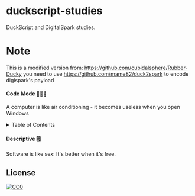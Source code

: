 # duckscript-studies
DuckScript and DigitalSpark studies.

# Note
This is a modified version from: https://github.com/cubidalsphere/Rubber-Ducky
you need to use https://github.com/mame82/duck2spark to encode digispark's payload

#### Code Mode 👨🏽‍💻 
 A computer is like air conditioning - it becomes useless when you open Windows

<!-- TABLE OF CONTENTS -->
<details>
  <summary>Table of Contents</summary>
  <ol>
  ___                  ___  
 (o o)                (o o) 
(  V  ) piu piu piu  (  V  )
--m-m------------------m-m--
    
    Hidden IMAGE =)
    
  </ol>
</details>


#### Descriptive 🗒

Software is like sex: It's better when it's free.

## License 

[![CC0](https://licensebuttons.net/p/zero/1.0/88x31.png)](https://creativecommons.org/publicdomain/zero/1.0/)
